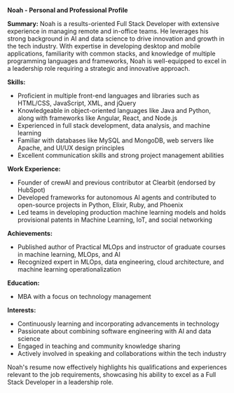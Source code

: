 **Noah - Personal and Professional Profile**

**Summary:**
Noah is a results-oriented Full Stack Developer with extensive experience in managing remote and in-office teams. He leverages his strong background in AI and data science to drive innovation and growth in the tech industry. With expertise in developing desktop and mobile applications, familiarity with common stacks, and knowledge of multiple programming languages and frameworks, Noah is well-equipped to excel in a leadership role requiring a strategic and innovative approach.

**Skills:**
- Proficient in multiple front-end languages and libraries such as HTML/CSS, JavaScript, XML, and jQuery
- Knowledgeable in object-oriented languages like Java and Python, along with frameworks like Angular, React, and Node.js
- Experienced in full stack development, data analysis, and machine learning
- Familiar with databases like MySQL and MongoDB, web servers like Apache, and UI/UX design principles
- Excellent communication skills and strong project management abilities

**Work Experience:**
- Founder of crewAI and previous contributor at Clearbit (endorsed by HubSpot)
- Developed frameworks for autonomous AI agents and contributed to open-source projects in Python, Elixir, Ruby, and Phoenix
- Led teams in developing production machine learning models and holds provisional patents in Machine Learning, IoT, and social networking

**Achievements:**
- Published author of Practical MLOps and instructor of graduate courses in machine learning, MLOps, and AI
- Recognized expert in MLOps, data engineering, cloud architecture, and machine learning operationalization

**Education:**
- MBA with a focus on technology management

**Interests:**
- Continuously learning and incorporating advancements in technology
- Passionate about combining software engineering with AI and data science
- Engaged in teaching and community knowledge sharing
- Actively involved in speaking and collaborations within the tech industry

Noah's resume now effectively highlights his qualifications and experiences relevant to the job requirements, showcasing his ability to excel as a Full Stack Developer in a leadership role.